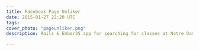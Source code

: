 ```yaml
---
title: Facebook Page Unliker
date: 2015-01-27 22:20 UTC
tags:
cover_photo: "pageunliker.png"
description: Rails & EmberJS app for searching for classes at Notre Dame.

---
```


